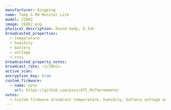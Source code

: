 ```yaml
---
manufacturer: Qingping
name: Temp & RH Monitor Lite
model: CGDK2
image: CGDK2.png
physical_description: Round body, E-Ink
broadcasted_properties:
  - temperature
  - humidity
  - battery
  - voltage
  - rssi
broadcasted_property_notes:
broadcast_rate: ~1/10min.
active_scan:
encryption_key: true
custom_firmware:
  - name: pvvx
    url: https://github.com/pvvx/ATC_MiThermometer
notes:
  - Custom firmware broadcast temperature, humidity, battery voltage and battery level in percent. Broadcast interval can be set by the user and encryption can be used as an option.
---
```


